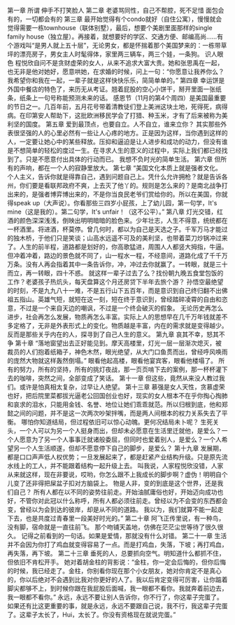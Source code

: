 第一章
所谓 伸手不打笑脸人
第二章
老婆骂同性，自己不帮腔，死不足惜
面包会有的，一切都会有的
第三章
最开始觉得有个condo就好（自住公寓），慢慢就会觉得需要一栋townhouse（联体别墅），最后，想要个美剧里面那样的single family house（独立屋）。再接着，就想要好的学区、交通方便、邮编高尚……有个游戏叫“是男人就上五十层”，无论男女，都是怀揣着那个美国梦来的：一栋带草坪的漂亮房子，男女主人时髦得体，家里两三辆车，两三个娃，一条狗。
识人眼色
程悦欣自问不是贪财虚荣的女人，从来不追求大富大贵。她和张思禹在一起，也无非是他对她好，愿意哄她，在求婚的时候，问上一句：“你愿意让我养你么？我希望你和我在一起，一辈子就是这样快快乐乐，简简单单的。”
第四章
幸运饼是外国中餐店的特色了，来历无从考证。翘着屁股的空心小饼干，掰开里面一张纸条，纸条上一句号称能预测未来的话。
感恩节（11月的第4个周四）是美国最重要的节日之一。几百年前，五月花号带着清教徒们登上美洲这块土地，死得死，病得病。在印第安人帮助下，这批欧洲移民学会了打猎、种玉米，才有了后来被称为美利坚的国度。
第五章
爱到最顶点，也要自立。人不自立，谁来立你？
其实那些外表很坚强的人的心里必然有一些让人心疼的地方。正是因为这样，当你遇到这样的人，一定要让她心中的某些释放。压抑和逼迫是让人进步和成功的动力，但没有谁是不想简单的轻松的度过一生。在寻求人生的意义的过程中，实际上我们都已经找到了。只是不愿意付出具体的行动而已。
我想不负时光的简单生活。
第六章
但所有的声响，都在一个人的寂静里放大。
第七章
“美国文化本质上就是强者文化。个人主义，告诉你就是得靠自己，遇到问题自己上。凭什么允许拥枪？就是告诉各州，你们要是看联邦政府不爽，上去灭了他丫的。规则是怎么来的？是南北战争打出来的，是强者博弈博出来的，不是你当良民老爷们赏给你的。所以在美国，你就得speak up（大声说）。你看那些三四岁小屁孩，上了幼儿园，第一句学，It's mine（这是我的）。第二句学，It's unfair！（这不公平）。”
第八章
灯光交错，红酒的颜色深深浅浅，倒映出明明暗暗的脸色来。少年壮志，人生不得意，统统都在一杯酒里。将进酒，杯莫停。曾几何时，都以为自己是天选之子。千军万马才能过的独木桥，于他们只是笑谈；山高水远遥不可及的美利坚，也带着菜刀炒锅冲过来了。人生的前半程，道路都是划好的，你高歌猛进，周围人人都竖大拇指，牛逼。但冲着冲着，路边的景色就不同了，山一程水一程，不经意间，道路化成了千千万万条。没有人再会指着其中一条告诉你，冲，冲过去你就赢了。一转眼，就是三十而立，再一转眼，四十不惑。
就这样一辈子过去了么？找份朝九晚五食堂包饭的工作？老婆孩子热炕头，每天盘算这个月还房贷下半年去旅个游？
孙悟空最绝望的时刻，不是九九八十一难，不是五行山下五百年，而是意识到自己终归翻不出佛祖五指山。英雄气短，就短在这一刻，短在终于意识到，曾经踏碎凌霄的自由和恣意，不过是一个来自天边的嘲讽，不过是一个终会破灭的假象。
无论历史再怎么进步，社会再怎么发展，物质再怎么丰富。实际上人的思想早在几千万年钱就差不多定格了，无非是外表形式上的变化。物质越是丰富，内在的需求就是变得越少。反而是那些关乎内在的人，探寻到了自己人生的意义。
第九章
哀其不幸，怒其不争
第十章
“落地窗望出去正好能见到。摩天高楼里，灯光一层一层渐次熄灭，被裁员的人们抱着纸箱子，神色木然，眼光绝望，从大门口鱼贯而出，曾经呼风唤雨的庞然大物就这样轰然倒塌。”
眼看他起高楼，眼看他宴宾客，眼看他楼塌了。
所有的努力，所有的坚持，所有的挑灯夜战，那一页页啃下去的案例，那一杯杯灌下去的咖啡，突然之间，全部变成了笑话。
第十一章
但这些，竟然从来没人教过我们。或许是怕真相太复杂，过早让人绝望。
第十三章
慕强是女人天性，贪慕虚荣也好，把后院里菜都拔光逼老公回国创业也好，现实的女人根本不在乎你掏心掏肺和哀求的泪水，只能用金钱、名誉、地位让她们乖乖就范。所以归根到底，他和郑懿之间的问题，并不是这一次两次吵架拌嘴，而是两人间根本的权力关系失去了平衡。
哪怕你知道结局，但过程依旧可以惊心动魄。更何况结局未卜呢？
生死关头，一个人可以为另一个人挺身而出，但却未必愿意在生活里迁就他，是爱么？一个人愿意为了另一个人事事迁就诸般委屈，但同时也爱着别人，是爱么？一个人希望另一个人生活顺遂，但却不愿意停下自己的脚步，是爱么？
第十九章
发展期，都是口口声声低人权优势；一旦发展起来了，都是赶紧产业结构升级。只是原先流水线上的工人，并不能跟着结构一起升级上去。
叫我说，人家程悦欣没错，人家从来就这样，现在非要说，哎哟，你怎么跟不上我成长的脚步啊？虚伪！明明自个儿变了还非得把屎盆子扣对方脑袋上。
物是人非，变的到底是这个世界，还是我们自己？
所有人都在以不同的姿势往前走。开始油腻庸俗也好，开始迈向成功也好，不管你对此冠以什么称呼，所有人都必须往前走。曾经以为不会变的东西都会变，曾经以为会到达的彼岸，却是从不同的道路。
我以为，我们就算不能一起走下去，也是共度过青春里一段美好时光的。”
第二十章
阿飞正传里说，有一种鸟，没有脚，宿命就是一直往前飞。
那个吻铺天盖地，仿佛在茫茫尘世等待了很久很久。
记得之前看到的一句话。如果是爱情，那就没有什么对错。
第二十一章
生活并不会因为你打了鸡血就变得容易了一点。而是打鸡血，失落，下坡；再打鸡血，再失落，再下坡。
第二十三章
垂死的人，总要抓向空气。明知道什么都抓不住，但依旧不肯松开手。
她对着胡金柱的背影说：“金柱，你一定会后悔的，但你后悔的时候，我已经走了。金柱，你别看你现在那个小女朋友，她对你肯定不是真心的，你以后绝对不会遇到比我对你更好的人了。我以后肯定变得可厉害，让你踮着脚尖都够不上，到时候你跟在我屁股后面喊，我一眼都不看你。我就奔着前边去，我一眼都不看你。”
永远，永远不要让别人告诉你，你不行了，你这辈子完蛋了。如果还有比这更重要的事，就是永远，永远不要跟自己说，我不行，我这辈子完蛋了。这辈子太长了，Hui，太长了。你没有资格现在就说完蛋。”
